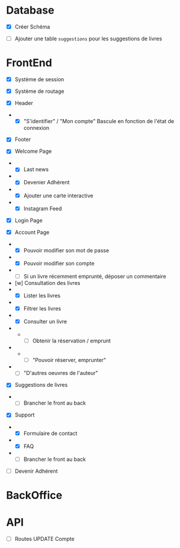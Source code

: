 # Database

- [x] Créer Schéma

- [ ] Ajouter une table `suggestions` pour les suggestions de livres

# FrontEnd

- [x] Système de session

- [x] Système de routage

- [x] Header
- - [x] "S'identifier" / "Mon compte" Bascule en fonction de l'état de connexion

- [x] Footer

- [x] Welcome Page
- - [x] Last news
- - [x] Devenier Adhérent
- - [x] Ajouter une carte interactive
- - [x] Instagram Feed

- [x] Login Page

- [x] Account Page
- - [x] Pouvoir modifier son mot de passe
- - [x] Pouvoir modifier son compte
- - [ ] Si un livre récemment emprunté, déposer un commentaire

- [w] Consultation des livres
- - [x] Lister les livres
- - [x] Filtrer les livres
- - [x] Consulter un livre
- - - [ ] Obtenir la réservation / emprunt
- - - [ ] "Pouvoir réserver, emprunter"
- - [ ] "D'autres oeuvres de l'auteur"

- [x] Suggestions de livres
- - [ ] Brancher le front au back

- [x] Support
- - [x] Formulaire de contact
- - [x] FAQ
- - [ ] Brancher le front au back

- [ ] Devenir Adhérent

# BackOffice

# API

- [ ] Routes UPDATE Compte
